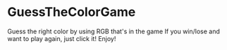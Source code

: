 # GuessTheColorGame

Guess the right color by using RGB that's in the game
If you win/lose and want to play again, just click it! 
Enjoy!

